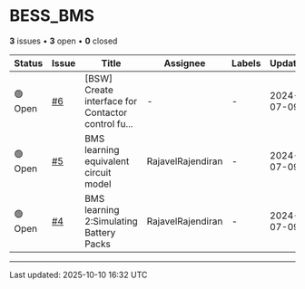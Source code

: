 # BESS_BMS

**3** issues • **3** open • **0** closed

<table class="github-issue-table">
<thead>
<tr>
<th>Status</th>
<th>Issue</th>
<th>Title</th>
<th>Assignee</th>
<th>Labels</th>
<th>Updated</th>
</tr>
</thead>
<tbody>
<tr><td>🟢 Open</td><td><a href='./issue-6-BSW-Create-interface-for-Contactor-control-functio.md'>#6</a></td><td>[BSW] Create interface for Contactor control fu...</td><td>-</td><td>-</td><td>2024-07-09</td></tr>
<tr><td>🟢 Open</td><td><a href='./issue-5-BMS-learning-equivalent-circuit-model.md'>#5</a></td><td>BMS learning equivalent circuit model</td><td>RajavelRajendiran</td><td>-</td><td>2024-07-09</td></tr>
<tr><td>🟢 Open</td><td><a href='./issue-4-BMS-learning-2Simulating-Battery-Packs.md'>#4</a></td><td>BMS learning 2:Simulating Battery Packs</td><td>RajavelRajendiran</td><td>-</td><td>2024-07-09</td></tr>
</tbody>
</table>

---

Last updated: 2025-10-10 16:32 UTC